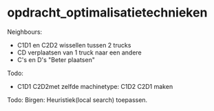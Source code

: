 # opdracht_optimalisatietechnieken

Neighbours:
- C1D1 en C2D2 wissellen tussen 2 trucks
- CD verplaatsen van 1 truck naar een andere
- C's en D's "Beter plaatsen"

Todo:
- C1D1 C2D2met zelfde machinetype: C1D2 C2D1 maken

Todo: Birgen: Heuristiek(local search) toepassen.